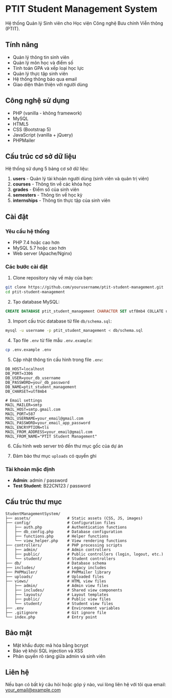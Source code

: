 # PTIT Student Management System

Hệ thống Quản lý Sinh viên cho Học viện Công nghệ Bưu chính Viễn thông (PTIT).

## Tính năng

- Quản lý thông tin sinh viên
- Quản lý môn học và điểm số
- Tính toán GPA và xếp loại học lực
- Quản lý thực tập sinh viên
- Hệ thống thông báo qua email
- Giao diện thân thiện với người dùng

## Công nghệ sử dụng

- PHP (vanilla - không framework)
- MySQL
- HTML5
- CSS (Bootstrap 5)
- JavaScript (vanilla + jQuery)
- PHPMailer

## Cấu trúc cơ sở dữ liệu

Hệ thống sử dụng 5 bảng cơ sở dữ liệu:
1. **users** - Quản lý tài khoản người dùng (sinh viên và quản trị viên)
2. **courses** - Thông tin về các khóa học
3. **grades** - Điểm số của sinh viên
4. **semesters** - Thông tin về học kỳ
5. **internships** - Thông tin thực tập của sinh viên

## Cài đặt

### Yêu cầu hệ thống

- PHP 7.4 hoặc cao hơn
- MySQL 5.7 hoặc cao hơn
- Web server (Apache/Nginx)

### Các bước cài đặt

1. Clone repository này về máy của bạn:
```bash
git clone https://github.com/yourusername/ptit-student-management.git
cd ptit-student-management
```

2. Tạo database MySQL:
```sql
CREATE DATABASE ptit_student_management CHARACTER SET utf8mb4 COLLATE utf8mb4_unicode_ci;
```

3. Import cấu trúc database từ file `db/schema.sql`:
```bash
mysql -u username -p ptit_student_management < db/schema.sql
```

4. Tạo file `.env` từ file mẫu `.env.example`:
```bash
cp .env.example .env
```

5. Cập nhật thông tin cấu hình trong file `.env`:
```
DB_HOST=localhost
DB_PORT=3306
DB_USER=your_db_username
DB_PASSWORD=your_db_password
DB_NAME=ptit_student_management
DB_CHARSET=utf8mb4

# Email settings
MAIL_MAILER=smtp
MAIL_HOST=smtp.gmail.com
MAIL_PORT=587
MAIL_USERNAME=your_email@gmail.com
MAIL_PASSWORD=your_email_app_password
MAIL_ENCRYPTION=tls
MAIL_FROM_ADDRESS=your_email@gmail.com
MAIL_FROM_NAME="PTIT Student Management"
```

6. Cấu hình web server trỏ đến thư mục gốc của dự án

7. Đảm bảo thư mục `uploads` có quyền ghi

### Tài khoản mặc định

- **Admin**: admin / password
- **Test Student**: B22CN123 / password

## Cấu trúc thư mục

```
StudentManagementSystem/
├── assets/                # Static assets (CSS, JS, images)
├── config/                # Configuration files
│   ├── auth.php           # Authentication functions
│   ├── db_config.php      # Database configuration
│   ├── functions.php      # Helper functions
│   └── view_helper.php    # View rendering functions
├── controllers/           # PHP processing scripts
│   ├── admin/             # Admin controllers
│   ├── public/            # Public controllers (login, logout, etc.)
│   └── student/           # Student controllers
├── db/                    # Database schema
├── includes/              # Legacy includes
├── PHPMailer/             # PHPMailer library
├── uploads/               # Uploaded files
├── views/                 # HTML view files
│   ├── admin/             # Admin view files
│   ├── includes/          # Shared view components
│   ├── layouts/           # Layout templates
│   ├── public/            # Public view files
│   └── student/           # Student view files
├── .env                   # Environment variables
├── .gitignore             # Git ignore file
└── index.php              # Entry point
```

## Bảo mật

- Mật khẩu được mã hóa bằng bcrypt
- Bảo vệ khỏi SQL injection và XSS
- Phân quyền rõ ràng giữa admin và sinh viên

## Liên hệ

Nếu bạn có bất kỳ câu hỏi hoặc góp ý nào, vui lòng liên hệ với tôi qua email: [your_email@example.com](mailto:your_email@example.com) 